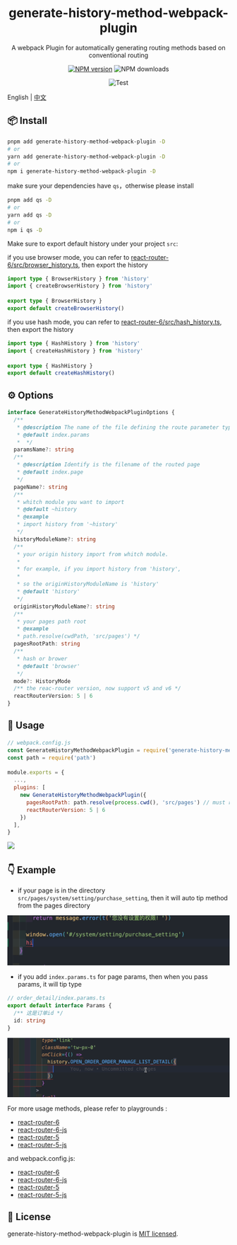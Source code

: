 
<p align="center">
<h1 align="center">generate-history-method-webpack-plugin</h1>
</p>

<div align="center">
  A webpack Plugin for automatically generating routing methods based on conventional routing

 [![NPM version][npm-image]][npm-url] ![NPM downloads][download-image]

![Test][test-badge]


[npm-image]: https://img.shields.io/npm/v/generate-history-method-webpack-plugin.svg?style=flat-square
[npm-url]: http://npmjs.org/package/generate-history-method-webpack-plugin


[download-image]: https://img.shields.io/npm/dm/generate-history-method-webpack-plugin.svg?style=flat-square



[test-badge]: https://github.com/baozouai/generate-history-method-webpack-plugin/actions/workflows/ci.yml/badge.svg



</div>

English | [中文](./README-zh_CN.md)

## 📦  Install

```sh
pnpm add generate-history-method-webpack-plugin -D
# or
yarn add generate-history-method-webpack-plugin -D
# or
npm i generate-history-method-webpack-plugin -D
```

make sure your dependencies have `qs`，otherwise please install

```sh
pnpm add qs -D
# or
yarn add qs -D
# or
npm i qs -D
```

Make sure to export default history under your project `src`:

if you use browser mode, you can refer to [react-router-6/src/browser_history.ts](./playgrounds/react-router-6/src/browser_history.ts),  then export the history


```ts
import type { BrowserHistory } from 'history'
import { createBrowserHistory } from 'history'

export type { BrowserHistory }
export default createBrowserHistory()

```

if you use hash mode, you can refer to [react-router-6/src/hash_history.ts](./playgrounds/react-router-6/src/hash_history.ts),  then export the history


```ts
import type { HashHistory } from 'history'
import { createHashHistory } from 'history'

export type { HashHistory }
export default createHashHistory()
```

## ⚙️ Options

```ts
interface GenerateHistoryMethodWebpackPluginOptions {
  /**
   * @description The name of the file defining the route parameter type, must be .ts
   * @default index.params
   *  */
  paramsName?: string
  /**
   * @description Identify is the filename of the routed page
   * @default index.page
   */
  pageName?: string
  /**
   * whitch module you want to import
   * @default ~history
   * @example
   * import history from '~history'
   */
  historyModuleName?: string
  /**
   * your origin history import from whitch module.
   *
   * for example, if you import history from 'history',
   *
   * so the originHistoryModuleName is 'history'
   * @default 'history'
   */
  originHistoryModuleName?: string
  /**
   * your pages path root
   * @example
   * path.resolve(cwdPath, 'src/pages') */
  pagesRootPath: string
  /**
   * hash or brower
   * @default 'browser'
   */
  mode?: HistoryMode
  /** the reac-router version, now support v5 and v6 */
  reactRouterVersion: 5 | 6
}
```
##  🔨 Usage

```js
// webpack.config.js
const GenerateHistoryMethodWebpackPlugin = require('generate-history-method-webpack-plugin')
const path = require('path')

module.exports = {
  ...,
  plugins: [
    new GenerateHistoryMethodWebpackPlugin({
      pagesRootPath: path.resolve(process.cwd(), 'src/pages') // must required,
      reactRouterVersion: 5 | 6
    })
  ],
}
```
![](./assets/option_example.png)

## 👇 Example

- if your page is in the directory ` src/pages/system/setting/purchase_setting`, then it will auto tip method from the pages directory

![](./assets/method_tip.gif)

- if you add `index.params.ts` for page params, then when you pass params, it will tip type
  
```ts
// order_detail/index.params.ts
export default interface Params {
  /** 这是订单id */
  id: string
}
```
![](./assets/params_tip.gif)

For more usage methods, please refer to playgrounds :

- [react-router-6](./playgrounds/react-router-6/src/app.tsx)
- [react-router-6-js](./playgrounds/react-router-6-js/src/app.jsx)
- [react-router-5](./playgrounds/react-router-5/src/app.tsx)
- [react-router-5-js](./playgrounds/react-router-5-js/src/app.jsx)


and webpack.config.js:

- [react-router-6](./playgrounds/react-router-6/webpack.config.js)
- [react-router-6-js](./playgrounds/react-router-6-js/webpack.config.js)
- [react-router-5](./playgrounds/react-router-5/webpack.config.js)
- [react-router-5-js](./playgrounds/react-router-5-js/webpack.config.js)

## 📄 License

generate-history-method-webpack-plugin is [MIT licensed](./LICENSE).